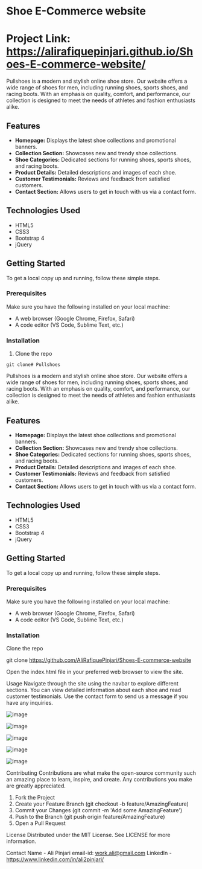 # Shoe E-Commerce website
# Project Link:  https://alirafiquepinjari.github.io/Shoes-E-commerce-website/

Pullshoes is a modern and stylish online shoe store. Our website offers a wide range of shoes for men, including running shoes, sports shoes, and racing boots. With an emphasis on quality, comfort, and performance, our collection is designed to meet the needs of athletes and fashion enthusiasts alike.

## Features

- **Homepage:** Displays the latest shoe collections and promotional banners.
- **Collection Section:** Showcases new and trendy shoe collections.
- **Shoe Categories:** Dedicated sections for running shoes, sports shoes, and racing boots.
- **Product Details:** Detailed descriptions and images of each shoe.
- **Customer Testimonials:** Reviews and feedback from satisfied customers.
- **Contact Section:** Allows users to get in touch with us via a contact form.

## Technologies Used

- HTML5
- CSS3
- Bootstrap 4
- jQuery

## Getting Started

To get a local copy up and running, follow these simple steps.

### Prerequisites

Make sure you have the following installed on your local machine:

- A web browser (Google Chrome, Firefox, Safari)
- A code editor (VS Code, Sublime Text, etc.)

### Installation

1. Clone the repo

```
git clone# Pullshoes
```
Pullshoes is a modern and stylish online shoe store. Our website offers a wide range of shoes for men, including running shoes, sports shoes, and racing boots. With an emphasis on quality, comfort, and performance, our collection is designed to meet the needs of athletes and fashion enthusiasts alike.

## Features

- **Homepage:** Displays the latest shoe collections and promotional banners.
- **Collection Section:** Showcases new and trendy shoe collections.
- **Shoe Categories:** Dedicated sections for running shoes, sports shoes, and racing boots.
- **Product Details:** Detailed descriptions and images of each shoe.
- **Customer Testimonials:** Reviews and feedback from satisfied customers.
- **Contact Section:** Allows users to get in touch with us via a contact form.

## Technologies Used

- HTML5
- CSS3
- Bootstrap 4
- jQuery

## Getting Started

To get a local copy up and running, follow these simple steps.

### Prerequisites

Make sure you have the following installed on your local machine:

- A web browser (Google Chrome, Firefox, Safari)
- A code editor (VS Code, Sublime Text, etc.)

### Installation

 Clone the repo


git clone https://github.com/AliRafiquePinjari/Shoes-E-commerce-website

Open the index.html file in your preferred web browser to view the site.

Usage
Navigate through the site using the navbar to explore different sections. You can view detailed information about each shoe and read customer testimonials. Use the contact form to send us a message if you have any inquiries.

![image](https://github.com/user-attachments/assets/9f75a4c3-d239-403b-b4dd-77cbe6da6f80)

![image](https://github.com/user-attachments/assets/d71631d1-04d2-435a-8dd6-39e07bbdb5d8)

![image](https://github.com/user-attachments/assets/66aff235-1443-4722-8abb-021c89777781)

![image](https://github.com/user-attachments/assets/5538089c-a138-4e57-abb3-6b1dbeac99fe)

![image](https://github.com/user-attachments/assets/6c2ccd54-831e-4e79-9081-c18d2bb7e33e)


Contributing
Contributions are what make the open-source community such an amazing place to learn, inspire, and create. Any contributions you make are greatly appreciated.

1. Fork the Project
2. Create your Feature Branch (git checkout -b feature/AmazingFeature)
3. Commit your Changes (git commit -m 'Add some AmazingFeature')
4. Push to the Branch (git push origin feature/AmazingFeature)
5. Open a Pull Request

License
Distributed under the MIT License. See LICENSE for more information.

Contact
 Name - Ali Pinjari  email-id: work.ali@gmail.com
 LinkedIn - https://www.linkedin.com/in/ali2pinjari/




